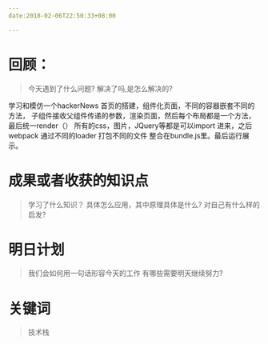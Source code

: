 ```yaml
---
date:2018-02-06T22:50:33+08:00

---
```


# 回顾：
> 今天遇到了什么问题?
> 解决了吗,是怎么解决的?

学习和模仿一个hackerNews 首页的搭建，组件化页面，不同的容器嵌套不同的方法，
子组件接收父组件传递的参数，渲染页面，然后每个布局都是一个方法，最后统一render（）
所有的css，图片，JQuery等都是可以import 进来，之后webpack 通过不同的loader 打包不同的文件
整合在bundle.js里。最后运行展示。


# 成果或者收获的知识点
> 学习了什么知识？
> 具体怎么应用，其中原理具体是什么?
> 对自己有什么样的启发?




# 明日计划
> 我们会如何用一句话形容今天的工作
> 有哪些需要明天继续努力?


# 关键词
> 技术栈
